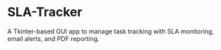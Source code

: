# SLA-Tracker
A Tkinter-based GUI app to manage task tracking with SLA monitoring, email alerts, and PDF reporting.
